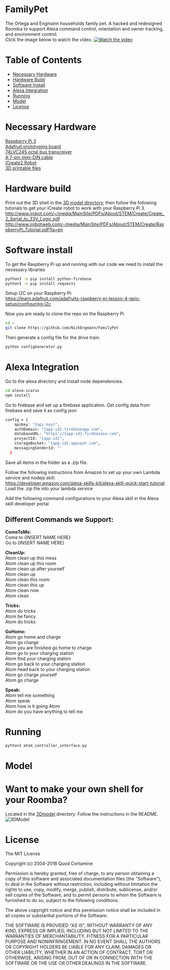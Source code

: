 # FamilyPet
The Ortega and Engmann households family pet. A hacked and redesigned Roomba to support Alexa command control, orientation and owner tracking, and environment control. </br>
Click the image below to watch the video.
[![Watch the video](https://github.com/NickEngmann/FamilyPet/blob/Atom/imgs/youtube.png)](https://youtu.be/eTrfuwPI7Rg)

Table of Contents
============
* [Necessary Hardware](#necessary-hardware)
* [Hardware Build](#hardware-build)
* [Software Install](#software-install)
* [Alexa Integration](#alexa-integration)
* [Running](#running)
* [Model](#model)
* [License](#license)

Necessary Hardware
============
<a href="https://www.adafruit.com/product/3055" target="__blank">Raspberry Pi 3 </a></br>
<a href="https://www.adafruit.com/product/801" target="__blank">Adafruit prototyping board </a></br>
<a href="https://www.amazon.com/Adafruit-74LVC245-Breadboard-Friendly-Shifter/dp/B00SK8OC0S" target="__blank">74LVC245 octal bus transceiver</a></br>
<a href="https://www.adafruit.com/product/2438" target="__blank">A 7-pin mini-DIN cable</a></br>
<a href="http://www.irobot.com/About-iRobot/STEM/Create-2.aspx" target="__blank">iCreate2 Robot</a></br>
<a href="https://github.com/NickEngmann/FamilyPet/blob/Atom/3Dmodel/">3D printable files</a>

Hardware build
============
Print out the 3D shell in the <a href="https://github.com/NickEngmann/FamilyPet/blob/Atom/3Dmodel/">3D model directory</a>, then follow the following tutorials to get your iCreate robot to work with your Raspberry Pi 3.
</br>
http://www.irobot.com/~/media/MainSite/PDFs/About/STEM/Create/Create_2_Serial_to_33V_Logic.pdf
http://www.irobotweb.com/-/media/MainSite/PDFs/About/STEM/Create/RaspberryPi_Tutorial.pdf?la=en

Software install
============
To get the Raspberry Pi up and running with our code we need to install the necessary libraries

```bash
python3 -m pip install python-firebase
python3 -m pip install requests
```
Setup I2C on your Raspberry Pi: </br>
https://learn.adafruit.com/adafruits-raspberry-pi-lesson-4-gpio-setup/configuring-i2c
</br>

Now you are ready to clone the repo on the Raspberry Pi </br>
```bash
cd ~
git clone https://github.com/NickEngmann/FamilyPet
```
Then generate a config file for the drive train.
```bash
python configGenerator.py
```

Alexa Integration
============
Go to the alexa directory and install node dependencies.
```bash
cd alexa-icarus
npm install
```

Go to firebase and set up a firebase application. Get config data from firebase and save it as config.json </br>

```bash 
config = {
    apiKey: "{api-key}",
    authDomain: "{app-id}.firebaseapp.com",
    databaseURL: "https://{app-id}.firebaseio.com",
    projectId: "{app-id}",
    storageBucket: "{app-id}.appspot.com",
    messagingSenderId: ""
  }
```

Save all items in the folder as a .zip file.

Follow the following instructions from Amazon to set up your own Lambda service and nodejs skill:</br>
https://developer.amazon.com/alexa-skills-kit/alexa-skill-quick-start-tutorial </br>
Load the .zip file into your lambda service </br>

Add the following command configurations to your Alexa skill in the Alexa skill developer portal </br>
## Different Commands we Support:
<b>ComeToMe:</b> </br>
Come to {INSERT NAME HERE} </br>
Go to {INSERT NAME HERE} </br>

<b>CleanUp:</b>  </br>
Atom clean up this mess </br>
Atom clean up this room </br>
Atom clean up after yourself </br>
Atom clean up </br>
Atom clean this room </br>
Atom clean this up </br>
Atom clean now </br>
Atom clean </br>

<b>Tricks:</b> </br>
Atom do tricks </br>
Atom be fancy </br>
Atom do tricks </br>

<b>GoHome:</b> </br>
Atom go home and charge </br>
Atom go charge </br>
Atom you are finished go home to charge </br>
Atom go to your charging station </br>
Atom find your charging station </br>
Atom go back to your charging station </br>
Atom head back to your charging station </br>
Atom go charge yourself </br>
Atom go charge </br>

<b>Speak:</b> </br>
Atom tell me something </br>
Atom speak </br>
Atom how is it going Atom </br>
Atom do you have anything to tell me </br>


Running
============
```bash
python3 atom_controller_interface.py
```

Model
============
# Want to make your own shell for your Roomba?
Located in the <a href="https://github.com/NickEngmann/FamilyPet/blob/Atom/3Dmodel/">3Dmodel</a> directory. Follow the instructions in the README.
![3DModel](https://github.com/NickEngmann/FamilyPet/blob/Atom/3Dmodel/3Dmodel.png)

License
============
The MIT License

Copyright (c) 2004-2018 Quod Certamine

Permission is hereby granted, free of charge, to any person obtaining
a copy of this software and associated documentation files (the
"Software"), to deal in the Software without restriction, including
without limitation the rights to use, copy, modify, merge, publish,
distribute, sublicense, and/or sell copies of the Software, and to
permit persons to whom the Software is furnished to do so, subject to
the following conditions:

The above copyright notice and this permission notice shall be
included in all copies or substantial portions of the Software.

THE SOFTWARE IS PROVIDED "AS IS", WITHOUT WARRANTY OF ANY KIND,
EXPRESS OR IMPLIED, INCLUDING BUT NOT LIMITED TO THE WARRANTIES OF
MERCHANTABILITY, FITNESS FOR A PARTICULAR PURPOSE AND
NONINFRINGEMENT. IN NO EVENT SHALL THE AUTHORS OR COPYRIGHT HOLDERS BE
LIABLE FOR ANY CLAIM, DAMAGES OR OTHER LIABILITY, WHETHER IN AN ACTION
OF CONTRACT, TORT OR OTHERWISE, ARISING FROM, OUT OF OR IN CONNECTION
WITH THE SOFTWARE OR THE USE OR OTHER DEALINGS IN THE SOFTWARE.